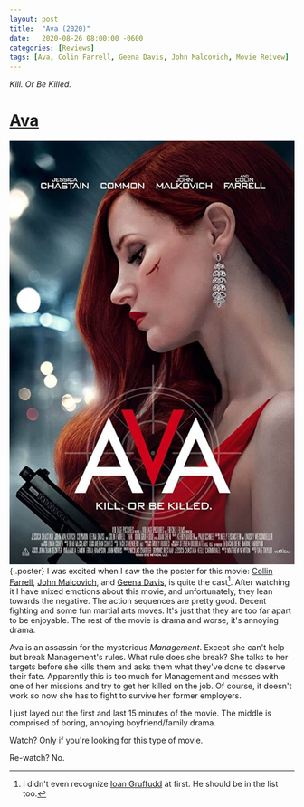 ```yaml
---
layout: post
title:  "Ava (2020)"
date:   2020-08-26 08:00:00 -0600
categories: [Reviews]
tags: [Ava, Colin Farrell, Geena Davis, John Malcovich, Movie Reivew]
---
```


*Kill. Or Be Killed.*

# [Ava]([https://www.imdb.com/title/tt8784956/])

![Ava (2020) poster](/assets/2020/08/ava-2020.jpg){:.poster} I was excited when I saw the the poster for this movie: [Collin Farrell](https://www.imdb.com/name/nm0268199/), [John Malcovich](https://www.imdb.com/name/nm0000518/), and [Geena Davis](https://www.imdb.com/name/nm0000133/), is quite the cast[^1]. After watching it I have mixed emotions about this movie, and unfortunately, they lean towards the negative. The action sequences are pretty good. Decent fighting and some fun martial arts moves. It's just that they are too far apart to be enjoyable. The rest of the movie is drama and worse, it's annoying drama.

Ava is an assassin for the mysterious *Management*. Except she can't help but break Management's rules. What rule does she break? She talks to her targets before she kills them and asks them what they've done to deserve their fate. Apparently this is too much for Management and messes with one of her missions and try to get her killed on the job. Of course, it doesn't work so now she has to fight to survive her former employers.

I just layed out the first and last 15 minutes of the movie. The middle is comprised of boring, annoying boyfriend/family drama.

Watch? Only if you're looking for this type of movie.

Re-watch? No.

[^1]: I didn't even recognize [Ioan Gruffudd](https://www.imdb.com/name/nm0344435/) at first. He should be in the list too.
